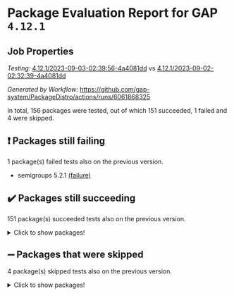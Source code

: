 # Package Evaluation Report for GAP `4.12.1`

## Job Properties

*Testing:* [4.12.1/2023-09-03-02:39:56-4a4081dd](https://github.com/gap-system/PackageDistro/blob/data/reports/4.12.1/2023-09-03-02:39:56-4a4081dd) vs [4.12.1/2023-09-02-02:32:39-4a4081dd](https://github.com/gap-system/PackageDistro/blob/data/reports/4.12.1/2023-09-02-02:32:39-4a4081dd)

*Generated by Workflow:* https://github.com/gap-system/PackageDistro/actions/runs/6061868325

In total, 156 packages were tested, out of which 151 succeeded, 1 failed and 4 were skipped.

## :exclamation: Packages still failing

1 package(s) failed tests also on the previous version.
- semigroups 5.2.1 [(failure)](https://github.com/gap-system/PackageDistro/actions/runs/6061868325/job/16447672708)

## :heavy_check_mark: Packages still succeeding

151 package(s) succeeded tests also on the previous version.
<details><summary>Click to show packages!</summary>

- 4ti2interface 2023.02-04 [(success)](https://github.com/gap-system/PackageDistro/actions/runs/6061868325/job/16447665705)
- ace 5.6.2 [(success)](https://github.com/gap-system/PackageDistro/actions/runs/6061868325/job/16447665764)
- aclib 1.3.2 [(success)](https://github.com/gap-system/PackageDistro/actions/runs/6061868325/job/16447665806)
- agt 0.3.1 [(success)](https://github.com/gap-system/PackageDistro/actions/runs/6061868325/job/16447665861)
- alnuth 3.2.1 [(success)](https://github.com/gap-system/PackageDistro/actions/runs/6061868325/job/16447665917)
- anupq 3.3.0 [(success)](https://github.com/gap-system/PackageDistro/actions/runs/6061868325/job/16447665975)
- atlasrep 2.1.7 [(success)](https://github.com/gap-system/PackageDistro/actions/runs/6061868325/job/16447666024)
- autodoc 2023.06.19 [(success)](https://github.com/gap-system/PackageDistro/actions/runs/6061868325/job/16447666082)
- automata 1.15 [(success)](https://github.com/gap-system/PackageDistro/actions/runs/6061868325/job/16447666130)
- automgrp 1.3.2 [(success)](https://github.com/gap-system/PackageDistro/actions/runs/6061868325/job/16447666199)
- autpgrp 1.11 [(success)](https://github.com/gap-system/PackageDistro/actions/runs/6061868325/job/16447666263)
- cap 2023.09-01 [(success)](https://github.com/gap-system/PackageDistro/actions/runs/6061868325/job/16447666320)
- caratinterface 2.3.5 [(success)](https://github.com/gap-system/PackageDistro/actions/runs/6061868325/job/16447666368)
- cddinterface 2022.11.01 [(success)](https://github.com/gap-system/PackageDistro/actions/runs/6061868325/job/16447666431)
- circle 1.6.6 [(success)](https://github.com/gap-system/PackageDistro/actions/runs/6061868325/job/16447666483)
- classicpres 1.22 [(success)](https://github.com/gap-system/PackageDistro/actions/runs/6061868325/job/16447666542)
- cohomolo 1.6.11 [(success)](https://github.com/gap-system/PackageDistro/actions/runs/6061868325/job/16447666598)
- congruence 1.2.5 [(success)](https://github.com/gap-system/PackageDistro/actions/runs/6061868325/job/16447666657)
- corelg 1.56 [(success)](https://github.com/gap-system/PackageDistro/actions/runs/6061868325/job/16447666707)
- crime 1.6 [(success)](https://github.com/gap-system/PackageDistro/actions/runs/6061868325/job/16447666759)
- crisp 1.4.6 [(success)](https://github.com/gap-system/PackageDistro/actions/runs/6061868325/job/16447666834)
- crypting 0.10.4 [(success)](https://github.com/gap-system/PackageDistro/actions/runs/6061868325/job/16447666886)
- cryst 4.1.26 [(success)](https://github.com/gap-system/PackageDistro/actions/runs/6061868325/job/16447666940)
- crystcat 1.1.10 [(success)](https://github.com/gap-system/PackageDistro/actions/runs/6061868325/job/16447667000)
- ctbllib 1.3.6 [(success)](https://github.com/gap-system/PackageDistro/actions/runs/6061868325/job/16447667056)
- cubefree 1.19 [(success)](https://github.com/gap-system/PackageDistro/actions/runs/6061868325/job/16447667102)
- curlinterface 2.3.2 [(success)](https://github.com/gap-system/PackageDistro/actions/runs/6061868325/job/16447667144)
- cvec 2.8.1 [(success)](https://github.com/gap-system/PackageDistro/actions/runs/6061868325/job/16447667206)
- datastructures 0.3.0 [(success)](https://github.com/gap-system/PackageDistro/actions/runs/6061868325/job/16447667261)
- deepthought 1.0.6 [(success)](https://github.com/gap-system/PackageDistro/actions/runs/6061868325/job/16447667328)
- design 1.8 [(success)](https://github.com/gap-system/PackageDistro/actions/runs/6061868325/job/16447667387)
- difsets 2.3.1 [(success)](https://github.com/gap-system/PackageDistro/actions/runs/6061868325/job/16447667441)
- digraphs 1.6.2 [(success)](https://github.com/gap-system/PackageDistro/actions/runs/6061868325/job/16447667497)
- edim 1.3.7 [(success)](https://github.com/gap-system/PackageDistro/actions/runs/6061868325/job/16447667545)
- example 4.3.4 [(success)](https://github.com/gap-system/PackageDistro/actions/runs/6061868325/job/16447667597)
- examplesforhomalg 2023.08-02 [(success)](https://github.com/gap-system/PackageDistro/actions/runs/6061868325/job/16447667650)
- factint 1.6.3 [(success)](https://github.com/gap-system/PackageDistro/actions/runs/6061868325/job/16447667707)
- ferret 1.0.9 [(success)](https://github.com/gap-system/PackageDistro/actions/runs/6061868325/job/16447667769)
- fga 1.5.0 [(success)](https://github.com/gap-system/PackageDistro/actions/runs/6061868325/job/16447667826)
- fining 1.5.6 [(success)](https://github.com/gap-system/PackageDistro/actions/runs/6061868325/job/16447667872)
- float 1.0.3 [(success)](https://github.com/gap-system/PackageDistro/actions/runs/6061868325/job/16447667912)
- format 1.4.3 [(success)](https://github.com/gap-system/PackageDistro/actions/runs/6061868325/job/16447667949)
- forms 1.2.9 [(success)](https://github.com/gap-system/PackageDistro/actions/runs/6061868325/job/16447668002)
- fplsa 1.2.6 [(success)](https://github.com/gap-system/PackageDistro/actions/runs/6061868325/job/16447668052)
- fr 2.4.12 [(success)](https://github.com/gap-system/PackageDistro/actions/runs/6061868325/job/16447668112)
- francy 2.0.3 [(success)](https://github.com/gap-system/PackageDistro/actions/runs/6061868325/job/16447668168)
- fwtree 1.3 [(success)](https://github.com/gap-system/PackageDistro/actions/runs/6061868325/job/16447668229)
- gapdoc 1.6.6 [(success)](https://github.com/gap-system/PackageDistro/actions/runs/6061868325/job/16447668288)
- gauss 2023.02-04 [(success)](https://github.com/gap-system/PackageDistro/actions/runs/6061868325/job/16447668333)
- gaussforhomalg 2023.08-01 [(success)](https://github.com/gap-system/PackageDistro/actions/runs/6061868325/job/16447668380)
- gbnp 1.0.5 [(success)](https://github.com/gap-system/PackageDistro/actions/runs/6061868325/job/16447668438)
- generalizedmorphismsforcap 2023.08-02 [(success)](https://github.com/gap-system/PackageDistro/actions/runs/6061868325/job/16447668493)
- genss 1.6.8 [(success)](https://github.com/gap-system/PackageDistro/actions/runs/6061868325/job/16447668535)
- gradedmodules 2023.08-01 [(success)](https://github.com/gap-system/PackageDistro/actions/runs/6061868325/job/16447668579)
- gradedringforhomalg 2023.08-01 [(success)](https://github.com/gap-system/PackageDistro/actions/runs/6061868325/job/16447668618)
- grape 4.9.0 [(success)](https://github.com/gap-system/PackageDistro/actions/runs/6061868325/job/16447668655)
- groupoids 1.73 [(success)](https://github.com/gap-system/PackageDistro/actions/runs/6061868325/job/16447668695)
- grpconst 2.6.4 [(success)](https://github.com/gap-system/PackageDistro/actions/runs/6061868325/job/16447668726)
- guarana 0.96.3 [(success)](https://github.com/gap-system/PackageDistro/actions/runs/6061868325/job/16447668769)
- guava 3.18 [(success)](https://github.com/gap-system/PackageDistro/actions/runs/6061868325/job/16447668819)
- hap 1.58 [(success)](https://github.com/gap-system/PackageDistro/actions/runs/6061868325/job/16447668864)
- hapcryst 0.1.15 [(success)](https://github.com/gap-system/PackageDistro/actions/runs/6061868325/job/16447668919)
- hecke 1.5.3 [(success)](https://github.com/gap-system/PackageDistro/actions/runs/6061868325/job/16447668993)
- help 3.5 [(success)](https://github.com/gap-system/PackageDistro/actions/runs/6061868325/job/16447669037)
- homalg 2023.08-02 [(success)](https://github.com/gap-system/PackageDistro/actions/runs/6061868325/job/16447669112)
- homalgtocas 2023.08-01 [(success)](https://github.com/gap-system/PackageDistro/actions/runs/6061868325/job/16447669180)
- idrel 2.45 [(success)](https://github.com/gap-system/PackageDistro/actions/runs/6061868325/job/16447669238)
- images 1.3.1 [(success)](https://github.com/gap-system/PackageDistro/actions/runs/6061868325/job/16447669304)
- intpic 0.3.0 [(success)](https://github.com/gap-system/PackageDistro/actions/runs/6061868325/job/16447669372)
- io 4.8.1 [(success)](https://github.com/gap-system/PackageDistro/actions/runs/6061868325/job/16447669440)
- io_forhomalg 2023.02-04 [(success)](https://github.com/gap-system/PackageDistro/actions/runs/6061868325/job/16447669508)
- irredsol 1.4.4 [(success)](https://github.com/gap-system/PackageDistro/actions/runs/6061868325/job/16447669578)
- json 2.1.1 [(success)](https://github.com/gap-system/PackageDistro/actions/runs/6061868325/job/16447669645)
- jupyterkernel 1.5.0 [(success)](https://github.com/gap-system/PackageDistro/actions/runs/6061868325/job/16447669722)
- jupyterviz 1.5.6 [(success)](https://github.com/gap-system/PackageDistro/actions/runs/6061868325/job/16447669791)
- kan 1.36 [(success)](https://github.com/gap-system/PackageDistro/actions/runs/6061868325/job/16447669866)
- kbmag 1.5.11 [(success)](https://github.com/gap-system/PackageDistro/actions/runs/6061868325/job/16447669934)
- laguna 3.9.6 [(success)](https://github.com/gap-system/PackageDistro/actions/runs/6061868325/job/16447669990)
- liealgdb 2.2.1 [(success)](https://github.com/gap-system/PackageDistro/actions/runs/6061868325/job/16447670071)
- liepring 2.8 [(success)](https://github.com/gap-system/PackageDistro/actions/runs/6061868325/job/16447670142)
- liering 2.4.2 [(success)](https://github.com/gap-system/PackageDistro/actions/runs/6061868325/job/16447670209)
- linearalgebraforcap 2023.08-08 [(success)](https://github.com/gap-system/PackageDistro/actions/runs/6061868325/job/16447670285)
- localizeringforhomalg 2023.08-02 [(success)](https://github.com/gap-system/PackageDistro/actions/runs/6061868325/job/16447670351)
- loops 3.4.3 [(success)](https://github.com/gap-system/PackageDistro/actions/runs/6061868325/job/16447670450)
- lpres 1.0.3 [(success)](https://github.com/gap-system/PackageDistro/actions/runs/6061868325/job/16447670525)
- majoranaalgebras 1.5.1 [(success)](https://github.com/gap-system/PackageDistro/actions/runs/6061868325/job/16447670596)
- mapclass 1.4.6 [(success)](https://github.com/gap-system/PackageDistro/actions/runs/6061868325/job/16447670661)
- matgrp 0.70 [(success)](https://github.com/gap-system/PackageDistro/actions/runs/6061868325/job/16447670749)
- matricesforhomalg 2023.08-02 [(success)](https://github.com/gap-system/PackageDistro/actions/runs/6061868325/job/16447670810)
- modisom 2.5.4 [(success)](https://github.com/gap-system/PackageDistro/actions/runs/6061868325/job/16447670867)
- modulepresentationsforcap 2023.09-01 [(success)](https://github.com/gap-system/PackageDistro/actions/runs/6061868325/job/16447670935)
- modules 2023.08-02 [(success)](https://github.com/gap-system/PackageDistro/actions/runs/6061868325/job/16447670991)
- monoidalcategories 2023.08-11 [(success)](https://github.com/gap-system/PackageDistro/actions/runs/6061868325/job/16447671061)
- nconvex 2022.09-01 [(success)](https://github.com/gap-system/PackageDistro/actions/runs/6061868325/job/16447671133)
- nilmat 1.4.2 [(success)](https://github.com/gap-system/PackageDistro/actions/runs/6061868325/job/16447671196)
- nock 1.5 [(success)](https://github.com/gap-system/PackageDistro/actions/runs/6061868325/job/16447671256)
- normalizinterface 1.3.6 [(success)](https://github.com/gap-system/PackageDistro/actions/runs/6061868325/job/16447671307)
- nq 2.5.10 [(success)](https://github.com/gap-system/PackageDistro/actions/runs/6061868325/job/16447671364)
- numericalsgps 1.3.1 [(success)](https://github.com/gap-system/PackageDistro/actions/runs/6061868325/job/16447671425)
- openmath 11.5.3 [(success)](https://github.com/gap-system/PackageDistro/actions/runs/6061868325/job/16447671487)
- orb 4.9.0 [(success)](https://github.com/gap-system/PackageDistro/actions/runs/6061868325/job/16447671547)
- packagemanager 1.4.1 [(success)](https://github.com/gap-system/PackageDistro/actions/runs/6061868325/job/16447671602)
- patternclass 2.4.3 [(success)](https://github.com/gap-system/PackageDistro/actions/runs/6061868325/job/16447671656)
- permut 2.0.4 [(success)](https://github.com/gap-system/PackageDistro/actions/runs/6061868325/job/16447671719)
- polenta 1.3.10 [(success)](https://github.com/gap-system/PackageDistro/actions/runs/6061868325/job/16447671778)
- polymaking 0.8.6 [(success)](https://github.com/gap-system/PackageDistro/actions/runs/6061868325/job/16447671847)
- primgrp 3.4.4 [(success)](https://github.com/gap-system/PackageDistro/actions/runs/6061868325/job/16447671923)
- profiling 2.5.4 [(success)](https://github.com/gap-system/PackageDistro/actions/runs/6061868325/job/16447671980)
- qpa 1.34 [(success)](https://github.com/gap-system/PackageDistro/actions/runs/6061868325/job/16447672043)
- quagroup 1.8.3 [(success)](https://github.com/gap-system/PackageDistro/actions/runs/6061868325/job/16447672098)
- radiroot 2.9 [(success)](https://github.com/gap-system/PackageDistro/actions/runs/6061868325/job/16447672155)
- rcwa 4.7.1 [(success)](https://github.com/gap-system/PackageDistro/actions/runs/6061868325/job/16447672215)
- rds 1.8 [(success)](https://github.com/gap-system/PackageDistro/actions/runs/6061868325/job/16447672274)
- recog 1.4.2 [(success)](https://github.com/gap-system/PackageDistro/actions/runs/6061868325/job/16447672313)
- repndecomp 1.3.0 [(success)](https://github.com/gap-system/PackageDistro/actions/runs/6061868325/job/16447672363)
- repsn 3.1.1 [(success)](https://github.com/gap-system/PackageDistro/actions/runs/6061868325/job/16447672423)
- resclasses 4.7.3 [(success)](https://github.com/gap-system/PackageDistro/actions/runs/6061868325/job/16447672485)
- ringsforhomalg 2023.08-02 [(success)](https://github.com/gap-system/PackageDistro/actions/runs/6061868325/job/16447672547)
- sco 2023.08-01 [(success)](https://github.com/gap-system/PackageDistro/actions/runs/6061868325/job/16447672607)
- scscp 2.4.1 [(success)](https://github.com/gap-system/PackageDistro/actions/runs/6061868325/job/16447672662)
- sglppow 2.3 [(success)](https://github.com/gap-system/PackageDistro/actions/runs/6061868325/job/16447672755)
- sgpviz 0.999.5 [(success)](https://github.com/gap-system/PackageDistro/actions/runs/6061868325/job/16447672797)
- simpcomp 2.1.14 [(success)](https://github.com/gap-system/PackageDistro/actions/runs/6061868325/job/16447672852)
- singular 2023.02.09 [(success)](https://github.com/gap-system/PackageDistro/actions/runs/6061868325/job/16447672905)
- sl2reps 1.1 [(success)](https://github.com/gap-system/PackageDistro/actions/runs/6061868325/job/16447672960)
- sla 1.5.3 [(success)](https://github.com/gap-system/PackageDistro/actions/runs/6061868325/job/16447673014)
- smallgrp 1.5.3 [(success)](https://github.com/gap-system/PackageDistro/actions/runs/6061868325/job/16447673080)
- smallsemi 0.6.13 [(success)](https://github.com/gap-system/PackageDistro/actions/runs/6061868325/job/16447673129)
- sonata 2.9.6 [(success)](https://github.com/gap-system/PackageDistro/actions/runs/6061868325/job/16447673185)
- sophus 1.27 [(success)](https://github.com/gap-system/PackageDistro/actions/runs/6061868325/job/16447673256)
- sotgrps 1.2 [(success)](https://github.com/gap-system/PackageDistro/actions/runs/6061868325/job/16447673307)
- spinsym 1.5.2 [(success)](https://github.com/gap-system/PackageDistro/actions/runs/6061868325/job/16447673370)
- standardff 0.9.4 [(success)](https://github.com/gap-system/PackageDistro/actions/runs/6061868325/job/16447673416)
- symbcompcc 1.3.2 [(success)](https://github.com/gap-system/PackageDistro/actions/runs/6061868325/job/16447673456)
- thelma 1.3 [(success)](https://github.com/gap-system/PackageDistro/actions/runs/6061868325/job/16447673501)
- tomlib 1.2.9 [(success)](https://github.com/gap-system/PackageDistro/actions/runs/6061868325/job/16447673548)
- toolsforhomalg 2023.07-01 [(success)](https://github.com/gap-system/PackageDistro/actions/runs/6061868325/job/16447673605)
- toric 1.9.5 [(success)](https://github.com/gap-system/PackageDistro/actions/runs/6061868325/job/16447673652)
- toricvarieties 2022.07.13 [(success)](https://github.com/gap-system/PackageDistro/actions/runs/6061868325/job/16447673694)
- transgrp 3.6.4 [(success)](https://github.com/gap-system/PackageDistro/actions/runs/6061868325/job/16447673756)
- ugaly 4.1.3 [(success)](https://github.com/gap-system/PackageDistro/actions/runs/6061868325/job/16447673812)
- unipot 1.5 [(success)](https://github.com/gap-system/PackageDistro/actions/runs/6061868325/job/16447673871)
- unitlib 4.2.0 [(success)](https://github.com/gap-system/PackageDistro/actions/runs/6061868325/job/16447673934)
- utils 0.82 [(success)](https://github.com/gap-system/PackageDistro/actions/runs/6061868325/job/16447673985)
- uuid 0.7 [(success)](https://github.com/gap-system/PackageDistro/actions/runs/6061868325/job/16447674034)
- walrus 0.9991 [(success)](https://github.com/gap-system/PackageDistro/actions/runs/6061868325/job/16447674100)
- wedderga 4.10.4 [(success)](https://github.com/gap-system/PackageDistro/actions/runs/6061868325/job/16447674152)
- xmod 2.91 [(success)](https://github.com/gap-system/PackageDistro/actions/runs/6061868325/job/16447674204)
- xmodalg 1.23 [(success)](https://github.com/gap-system/PackageDistro/actions/runs/6061868325/job/16447674259)
- yangbaxter 0.10.3 [(success)](https://github.com/gap-system/PackageDistro/actions/runs/6061868325/job/16447674324)
- zeromqinterface 0.14 [(success)](https://github.com/gap-system/PackageDistro/actions/runs/6061868325/job/16447674387)
</details>

## :heavy_minus_sign: Packages that were skipped

4 package(s) skipped tests also on the previous version.
<details><summary>Click to show packages!</summary>

- browse 1.8.21 [(skipped)](https://github.com/gap-system/PackageDistro/actions/runs/6061868325/job/16447495348)
- itc 1.5.1 [(skipped)](https://github.com/gap-system/PackageDistro/actions/runs/6061868325/job/16447495348)
- polycyclic 2.16 [(skipped)](https://github.com/gap-system/PackageDistro/actions/runs/6061868325/job/16447495348)
- xgap 4.31 [(skipped)](https://github.com/gap-system/PackageDistro/actions/runs/6061868325/job/16447495348)
</details>

